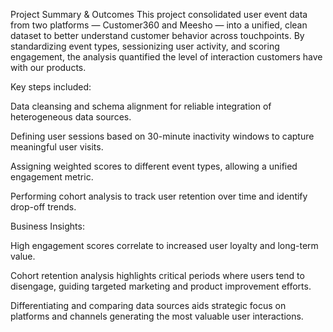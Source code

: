 Project Summary & Outcomes
This project consolidated user event data from two platforms — Customer360 and Meesho — into a unified, clean dataset to better understand customer behavior across touchpoints. By standardizing event types, sessionizing user activity, and scoring engagement, the analysis quantified the level of interaction customers have with our products.

Key steps included:

Data cleansing and schema alignment for reliable integration of heterogeneous data sources.

Defining user sessions based on 30-minute inactivity windows to capture meaningful user visits.

Assigning weighted scores to different event types, allowing a unified engagement metric.

Performing cohort analysis to track user retention over time and identify drop-off trends.

Business Insights:

High engagement scores correlate to increased user loyalty and long-term value.

Cohort retention analysis highlights critical periods where users tend to disengage, guiding targeted marketing and product improvement efforts.

Differentiating and comparing data sources aids strategic focus on platforms and channels generating the most valuable user interactions.
